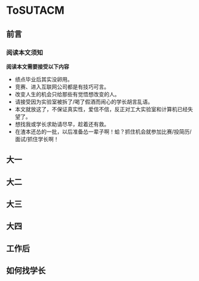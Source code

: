 # ToSUTACM
## 前言
### 阅读本文须知
**阅读本文需要接受以下内容**
- 绩点毕业后其实没卵用。
- 竞赛、进入互联网公司都是有技巧可言。
- 改变人生的机会只给那些有觉悟想改变的人。
- 请接受因为实验室被拆了/喝了假酒而闹心的学长胡言乱语。
- 本文就放这了，不保证真实性，爱信不信，反正对工大实验室和计算机已经失望了。
- 想找我或学长求助请尽早，趁着还有救。
- 在渣本还怂的一批，以后准备怂一辈子啊！蛤？抓住机会就参加比赛/投简历/面试/抓住学长啊！

## 大一

## 大二

## 大三

## 大四

## 工作后

## 如何找学长